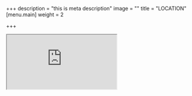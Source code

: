 +++
description = "this is meta description"
image = ""
title = "LOCATION"
[menu.main]
weight = 2

+++
<div class="iframe-wrap">

  <iframe src="http://forecast.predictwind.com/tracking/display/Nethermead"></iframe>

</div>